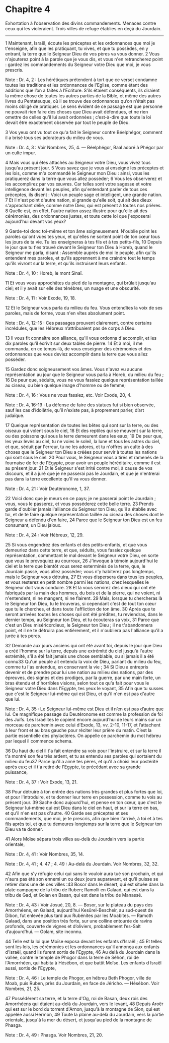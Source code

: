 # Chapitre 4

Exhortation à l’observation des divins commandements.
Menaces contre ceux qui les violeraient.
Trois villes de refuge établies en deçà du Jourdain.

***

1 Maintenant, Israël, écoute les préceptes et les ordonnances que moi je t'enseigne, afin que les pratiquant, tu vives, et que tu possèdes, en y entrant, la terre que le Seigneur Dieu de vos pères va vous donner. 2 Vous n'ajouterez point à la parole que je vous dis, et vous n'en retrancherez point : gardez les commandements du Seigneur votre Dieu que moi, je vous prescris.

<span class="bible-note">Note : </span> Dr. 4, 2 : Les hérétiques prétendent à tort que ce verset condamne toutes les traditions et les ordonnances de l’Eglise, comme étant des additions que l’on a faites à l’Ecriture. S’ils étaient conséquents, ils diraient la même chose de toutes les autres parties de la Bible, et même des autres livres du Pentateuque, où il se trouve des ordonnances qu’on n’était pas moins obligé de pratiquer. Le sens évident de ce passage est que personne ne pouvait rien faire des choses que Dieu avait défendues, et ne rien omettre de celles qu’il lui avait ordonnées ; c’est-à-dire que toute la loi devait être exactement observée par tout le peuple de Dieu.


3 Vos yeux ont vu tout ce qu'a fait le Seigneur contre Béelphégor, comment il a brisé tous ses adorateurs du milieu de vous.

<span class="bible-note">Note : </span> Dr. 4, 3 : Voir Nombres, 25, 4. ― Béelphégor, Baal adoré à Phégor par un culte impur.

4 Mais vous qui êtes attachés au Seigneur votre Dieu, vous vivez tous jusqu'au présent jour. 5 Vous savez que je vous ai enseigné les préceptes et les lois, comme m'a commandé le Seigneur mon Dieu : ainsi, vous les pratiquerez dans la terre que vous allez posséder; 6 Vous les observerez et les accomplirez par vos œuvres. Car telles sont votre sagesse et votre intelligence devant les peuples, afin qu'entendant parler de tous ces préceptes, ils disent : Voici un peuple sage et intelligent, une grande nation. 7 Et il n'est point d'autre nation, si grande qu'elle soit, qui ait des dieux s'approchant délie, comme notre Dieu, qui est présent à toutes nos prières. 8 Quelle est, en effet, l'autre nation assez illustre pour qu'elle ait des cérémonies, des ordonnances justes, et toute cette loi que j'exposerai aujourd'hui devant vos yeux?


9 Garde-toi donc toi-même et ton âme soigneusement. N'oublie point les paroles qu'ont vues tes yeux, et qu'elles ne sortent point de ton cœur tous les jours de ta vie. Tu les enseigneras à tes fils et à tes petits-fils, 10 Depuis le jour que tu t'es trouvé devant le Seigneur ton Dieu à Horeb, quand le Seigneur me parla, disant : Assemble auprès de moi le peuple, afin qu'ils entendent mes paroles, et qu'ils apprennent à me craindre tout le temps qu'ils vivront sur la terre, et qu'ils instruisent leurs enfants.

<span class="bible-note">Note : </span> Dr. 4, 10 : Horeb, le mont Sinaï.

11 Et vous vous approchâtes du pied de la montagne, qui brûlait jusqu'au ciel; et il y avait sur elle des ténèbres, un nuage et une obscurité.

<span class="bible-note">Note : </span> Dr. 4, 11 : Voir Exode, 19, 18.

12 Et le Seigneur vous parla du milieu du feu. Vous entendîtes la voix de ses paroles, mais de forme, vous n'en vîtes absolument point.

<span class="bible-note">Note : </span> Dr. 4, 12-15 : Ces passages prouvent clairement, contre certains incrédules, que les Hébreux n’attribuaient pas de corps à Dieu.

13 Il vous fit connaître son alliance, qu'il vous ordonna d'accomplir, et les dix paroles qu'il écrivit sur deux tables de pierre. 14 Et à moi, il me commanda, en ce temps-là, de vous enseigner des cérémonies et des ordonnances que vous deviez accomplir dans la terre que vous allez posséder.


15 Gardez donc soigneusement vos âmes. Vous n'avez vu aucune représentation au jour que le Seigneur vous parla à Horeb, du milieu du feu ; 16 De peur que, séduits, vous ne vous fassiez quelque représentation taillée au ciseau, ou bien quelque image d'homme ou de femme;

<span class="bible-note">Note : </span> Dr. 4, 16 : Vous ne vous fassiez, etc. Voir Exode, 20, 4.

<span class="bible-note">Note : </span> Dr. 4, 16-19 : La défense de faire des statues fut si bien observée, sauf les cas d’idolâtrie, qu’il n’existe pas, à proprement parler, d’art judaïque.

17 Quelque représentation de toutes les bêtes qui sont sur la terre, ou des oiseaux qui volent sous le ciel, 18 Et des reptiles qui se meuvent sur la terre, ou des poissons qui sous la terre demeurent dans les eaux; 19 De peur que, les yeux levés au ciel, tu ne voies le soleil, la lune et tous les astres du ciel, et que, séduit par l'erreur, tu ne les adores, et tu n'offres un culte à des choses que le Seigneur ton Dieu a créées pour servir à toutes les nations qui sont sous le ciel. 20 Pour vous, le Seigneur vous a tirés et ramenés de la fournaise de fer de l'Egypte, pour avoir un peuple héréditaire, comme il est au présent jour. 21 Et le Seigneur s'est irrité contre moi, à cause de vos discours, et il a juré que je ne passerai pas le Jourdain, et que je n'entrerai pas dans la terre excellente qu'il va vous donner.

<span class="bible-note">Note : </span> Dr. 4, 21 : Voir Deutéronome, 1, 37.

22 Voici donc que je meurs en ce pays; je ne passerai point le Jourdain ; vous, vous le passerez, et vous posséderez cette belle terre. 23 Prends garde d'oublier jamais l'alliance du Seigneur ton Dieu, qu'il a établie avec toi, et de te faire quelque représentation taillée au ciseau des choses dont le Seigneur a défendu d'en faire, 24 Parce que le Seigneur ton Dieu est un feu consumant, un Dieu jaloux.

<span class="bible-note">Note : </span> Dr. 4, 24 : Voir Hébreux, 12, 29.


25 Si vous engendrez des enfants et des petits-enfants, et que vous demeuriez dans cette terre, et que, séduits, vous fassiez quelque représentation, commettant le mal devant le Seigneur votre Dieu, en sorte que vous le provoquiez au courroux, 26 J'invoque à témoin aujourd'hui le ciel et la terre que bientôt vous serez exterminés de la terre, que, le Jourdain passé, vous allez posséder; vous n'y habiterez pas longtemps, mais le Seigneur vous détruira, 27 Et vous dispersera dans tous les peuples, et vous resterez en petit nombre parmi les nations, chez lesquelles le Seigneur doit vous conduire. 28 Et là vous servirez des dieux qui ont été fabriqués par la main des hommes, du bois et de la pierre, qui ne voient, ni n'entendent, ni ne mangent, ni ne flairent. 29 Mais, lorsque tu chercheras là le Seigneur ton Dieu, tu le trouveras, si cependant c'est de tout ton cœur que tu le cherches, et dans toute l'affliction de ton âme. 30 Après que te seront arrivées toutes les choses qui ont été prédites, tu reviendras, dans
le dernier temps, au Seigneur ton Dieu, et tu écouteras sa voix, 31 Parce que c'est un Dieu miséricordieux, le Seigneur ton Dieu ; il ne t'abandonnera point, et il ne te détruira pas entièrement, et il n'oubliera pas l'alliance qu'il a jurée à tes pères.


32 Demande aux jours anciens qui ont été avant toi, depuis le jour que Dieu a créé l'homme sur la terre, depuis une extrémité du ciel jusqu'à l'autre extrémité, s'il a été fait jamais une chose semblable, ou si jamais il a été connu33 Qu'un peuple ait entendu la voix de Dieu, parlant du milieu du feu, comme tu l'as entendue, en conservant la vie ; 34 Si Dieu a entrepris devenir et de prendre pour lui une nation au milieu des nations, par des épreuves, des signes et des prodiges, par la guerre, par une main forte, un bras étendu et d'horribles visions, selon tout ce qu'a fait pour vous le Seigneur votre Dieu dans l'Egypte, tes yeux le voyant, 35 Afin que tu susses que c'est le Seigneur lui-même qui est Dieu, et qu'il n'en est pas d'autre que lui.

<span class="bible-note">Note : </span> Dr. 4, 35 : Le Seigneur lui-même est Dieu et il n’en est pas d’autre que lui. Ce magnifique passage du Deutéronome est comme la profession de foi des Juifs. Les Israélites le copient encore aujourd’hui de leurs mains sur un morceau de parchemin avec celui d’Exode, 13, vv. 2-10, 11-17, et l’attachent à leur front et au bras gauche pour réciter leur prière du matin. C’est la partie essentielle des phylactères. On appelle ce parchemin du mot hébreu par lequel il commence schema.

36 Du haut du ciel il t'a fait entendre sa voix pour l'instruire, et sur la terre il t'a montré son feu très ardent, et tu as entendu ses paroles qui sortaient du milieu du feu37 Parce qu'il a aimé tes pères, et qu'il a choisi leur postérité après eux; et il t'a retiré de l'Egypte, te précédant avec sa grande puissance,

<span class="bible-note">Note : </span> Dr. 4, 37 : Voir Exode, 13, 21.

38 Pour détruire à ton entrée des nations très grandes et plus fortes que loi, et pour l'introduire, et te donner leur terre en possession, comme tu vois au présent jour. 39 Sache donc aujourd'hui, et pense en ton cœur, que c'est le Seigneur lui-même qui est Dieu dans le ciel en haut, et sur la terre en bas, et qu'il n'en est pas d'autre. 40 Garde ses préceptes et ses commandements, que moi, je te prescris, afin que bien l'arrivé, à toi et à tes fils après toi, et que tu demeures longtemps sur la terre que le Seigneur ton Dieu va te donner.


41 Alors Moïse sépara trois villes au-delà du Jourdain vers la partie orientale,

<span class="bible-note">Note : </span> Dr. 4, 41 : Voir Nombres, 35, 14.

<span class="bible-note">Note : </span> Dr. 4, 41 ; 4. 47 ; 4. 49 : Au-delà du Jourdain. Voir Nombres, 32, 32.

42 Afin que s'y réfugie celui qui sans le vouloir aura tué son prochain, et qui n'aura pas été son ennemi un ou deux jours auparavant, et qu'il puisse se retirer dans une de ces villes :43 Bosor dans le désert, qui est située dans la plate campagne de la tribu de Ruben; Ramolli en Galaad, qui est dans la tribu de Gad, et Golan en Basan, qui est dans la tribu de Manassé.

<span class="bible-note">Note : </span> Dr. 4, 43 : Voir Josué, 20, 8. ― Bosor, sur le plateau du pays des Amorrhéens, en Galaad, aujourd’hui Kesûrel-Bescheir, au sud-ouest de Dibon, fut enlevée plus tard aux Rubénites par les Moabites. ― Ramoth Galaad, dans une position très forte, sur une colline entourée de ravins profonds, couverte de vignes et d’oliviers, probablement l’es-Salt d’aujourd’hui. ― Golam, site inconnu.


44 Telle est la loi que Moïse exposa devant les enfants d'Israël ; 45 Et telles sont les lois, les cérémonies et les ordonnances qu'il annonça aux enfants d'Israël, quand ils furent sortis de l'Egypte, 46 Au delà du Jourdain dans la vallée, contre le temple de Phogor dans la terre de Séhon, roi de l'Amorrhéen, qui habita à Hésébon, et que battit Moïse. Les enfants d Israël aussi, sortis de l'Egypte,

<span class="bible-note">Note : </span> Dr. 4, 46 : Le temple de Phogor, en hébreu Beth Phogor, ville de Moab, puis Ruben, près du Jourdain, en face de Jéricho. ― Hésébon. Voir Nombres, 21, 25.

47 Possédèrent sa terre, et la terre d'Og, roi de Basan, deux rois des Amorrhéens qui étaient au-delà du Jourdain, vers le levant, 48 Depuis Aroër qui est sur le bord du torrent d'Arnon, jusqu'à la montagne de Sion, qui est appelée aussi Hermon, 49 Toute la plaine au-delà du Jourdain, vers la partie orientale, jusqu'à la mer du désert, et jusqu'au pied de la montagne de Phasga.

<span class="bible-note">Note : </span> Dr. 4, 49 : Phasga. Voir Nombres, 21, 20.

